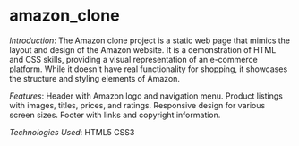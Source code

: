 # amazon_clone
*Introduction*:
The Amazon clone project is a static web page that mimics the layout and design of the Amazon website. It is a demonstration of HTML and CSS skills, providing a visual representation of an e-commerce platform. While it doesn't have real functionality for shopping, it showcases the structure and styling elements of Amazon.

*Features*:
Header with Amazon logo and navigation menu.
Product listings with images, titles, prices, and ratings.
Responsive design for various screen sizes.
Footer with links and copyright information.

*Technologies Used*:
HTML5
CSS3
